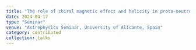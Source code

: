 ```yaml
---
title: "The role of chiral magnetic effect and helicity in proto-neutron stars turbulent dynamo"
date: 2024-04-17
type: "Seminar"
venue: "Astrophysics Seminar, University of Alicante, Spain"
category: contributed
collection: talks
---
```

